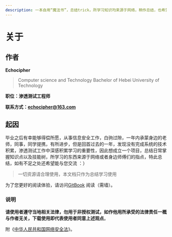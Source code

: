 ```yaml
---
description: 一本自用“魔法书”，总结trick，所学习知识均来源于网络，稍作总结，也希望能够帮助到其他想要进入信息安全行业的同学。
---
```


# 关于

## 作者

**Echocipher**

> Computer science and Technology Bachelor of Hebei University of Technology

**职位：渗透测试工程师**

**联系方式：echocipher@163.com**

## 起因

毕业之后有幸能够得偿所愿，从事信息安全工作，白驹过隙，一年内承蒙身边的老师，同事，同学提携，有所进步，但是回首过去的一年，发现没有完成系统的技术积累，渗透测试工作中深感积累学习的重要性，因此想成立一个项目，总结日常掌握知识点以及技能树，所学习的东西来源于网络或者身边师傅们的指点，特此总结，如有不足之处还希望能与您交流    ：）

> 一切资源请合理使用，本文档只作为总结学习使用

为了您更好的阅读体验，请访问[GitBook](https://394103765.gitbook.io/magic-book-of-high-salary/) 阅读（需墙）。

### 说明

**请使用者遵守当地相关法律，勿用于非授权测试，如作他用所承受的法律责任一概与作者无关，下载使用即代表使用者同意上述观点**。

附《[中华人民共和国网络安全法](http://www.npc.gov.cn/npc/xinwen/2016-11/07/content_2001605.htm)》。



